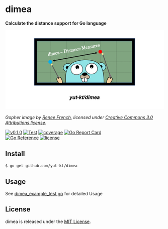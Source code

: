 # dimea
**Calculate the distance support for Go language**

![dimea gopher image](img/dimea.png)

*Gopher image by [Renee French][rf], licensed under [Creative Commons 3.0 Attributions license][cc3-by].*

[![v0.1.0](https://img.shields.io/github/v/release/yut-kt/dimea?logoColor=ff69b4&style=social)](https://github.com/yut-kt/dimea/releases)
[![Test](https://github.com/yut-kt/dimea/actions/workflows/default_branch_test.yaml/badge.svg)](https://github.com/yut-kt/dimea/actions/workflows/default_branch_test.yaml)
[![coverage](https://img.shields.io/badge/coverage-76.2%25-green)]()
[![Go Report Card](https://goreportcard.com/badge/github.com/yut-kt/dimea)](https://goreportcard.com/report/github.com/yut-kt/dimea)  
[![Go Reference](https://pkg.go.dev/badge/github.com/yut-kt/dimea.svg)](https://pkg.go.dev/github.com/yut-kt/dimea)
[![license](http://img.shields.io/badge/license-MIT-red.svg?style=flat)](https://raw.githubusercontent.com/yut-kt/dimea/main/LICENSE)


## Install
```bash
$ go get github.com/yut-kt/dimea
```

## Usage
See [dimea_example_test.go](https://github.com/yut-kt/dimea/blob/main/dimea_example_test.go) for detailed Usage

## License
dimea is released under the [MIT License](https://raw.githubusercontent.com/yut-kt/dimea/main/LICENSE).

[rf]: https://reneefrench.blogspot.com/
[cc3-by]: https://creativecommons.org/licenses/by/3.0/